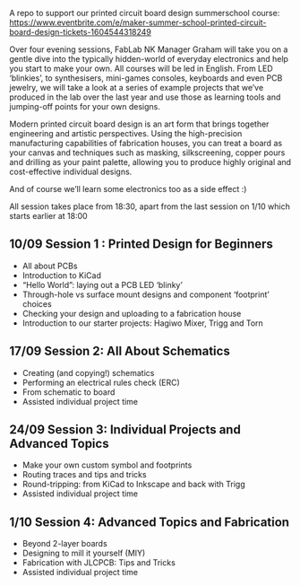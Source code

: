 A repo to support our printed circuit board design summerschool course: https://www.eventbrite.com/e/maker-summer-school-printed-circuit-board-design-tickets-1604544318249

Over four evening sessions, FabLab NK Manager Graham will take you on a gentle dive into the typically hidden-world of everyday electronics and help you start to make your own. All courses will be led in English. From LED ‘blinkies’, to synthesisers, mini-games consoles, keyboards and even PCB jewelry, we will take a look at a series of example projects that we’ve produced in the lab over the last year and use those as learning tools and jumping-off points for your own designs.

Modern printed circuit board design is an art form that brings together engineering and artistic perspectives. Using the high-precision manufacturing capabilities of fabrication houses, you can treat a board as your canvas and techniques such as masking, silkscreening, copper pours and drilling as your paint palette, allowing you to produce highly original and cost-effective individual designs.

And of course we’ll learn some electronics too as a side effect :)

All session takes place from 18:30, apart from the last session on 1/10 which starts earlier at 18:00

## 10/09 Session 1 : Printed Design for Beginners

- All about PCBs
- Introduction to KiCad
- “Hello World”: laying out a PCB LED ‘blinky’
- Through-hole vs surface mount designs and component ‘footprint’ choices
- Checking your design and uploading to a fabrication house
- Introduction to our starter projects: Hagiwo Mixer, Trigg and Torn

## 17/09 Session 2: All About Schematics

- Creating (and copying!) schematics
- Performing an electrical rules check (ERC)
- From schematic to board
- Assisted individual project time

## 24/09 Session 3: Individual Projects and Advanced Topics

- Make your own custom symbol and footprints
- Routing traces and tips and tricks
- Round-tripping: from KiCad to Inkscape and back with Trigg
- Assisted individual project time

## 1/10 Session 4: Advanced Topics and Fabrication

- Beyond 2-layer boards
- Designing to mill it yourself (MIY)
- Fabrication with JLCPCB: Tips and Tricks
- Assisted individual project time



